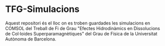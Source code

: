 # TFG-Simulacions
Aquest repositori és el lloc on es troben guardades les simulacions en COMSOL del Treball de Fi de Grau "Efectes Hidrodinàmics en Dissolucions de Col·loides Superparamagnètiques" del Grau de Física de la Universitat Autònoma de Barcelona.
